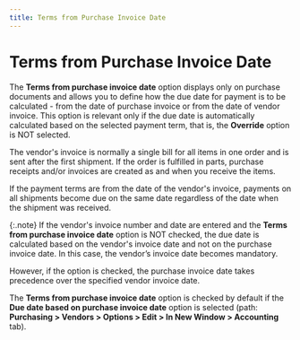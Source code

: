 ```yaml
---
title: Terms from Purchase Invoice Date
---
```


# Terms from Purchase Invoice Date


The **Terms from purchase invoice date**  option displays only on purchase documents and allows you to define how  the due date for payment is to be calculated - from the date of purchase  invoice or from the date of vendor invoice. This option is relevant only  if the due date is automatically calculated based on the selected payment  term, that is, the **Override** option  is NOT selected.


The vendor's invoice is normally a single bill for all items in one  order and is sent after the first shipment. If the order is fulfilled  in parts, purchase receipts and/or invoices are created as and when you  receive the items.


If the payment terms are from the date of the vendor's invoice, payments  on all shipments become due on the same date regardless of the date when  the shipment was received.


{:.note}
If the vendor's invoice number and date are entered and the **Terms 
 from purchase invoice date** option is NOT checked, the due date  is calculated based on the vendor's invoice date and not on the purchase  invoice date. In this case, the vendor’s invoice date becomes mandatory.


However, if the option is checked, the purchase invoice date takes precedence  over the specified vendor invoice date.


The **Terms from purchase invoice date**  option is checked by default if the **Due 
 date based on purchase invoice date** option is selected (path: **Purchasing &gt; Vendors &gt; Options &gt; Edit 
 &gt; In New Window &gt; Accounting** tab).
